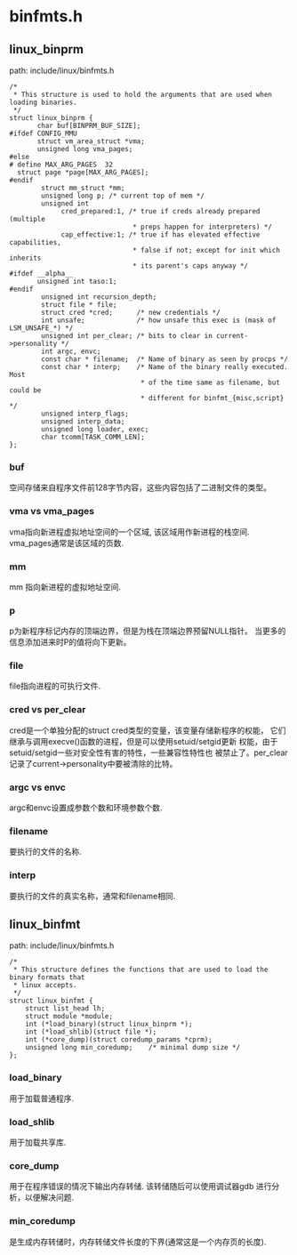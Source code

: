 binfmts.h
========================================

linux_binprm
----------------------------------------

path: include/linux/binfmts.h
```
/*
 * This structure is used to hold the arguments that are used when loading binaries.
 */
struct linux_binprm {
       char buf[BINPRM_BUF_SIZE];
#ifdef CONFIG_MMU
       struct vm_area_struct *vma;
       unsigned long vma_pages;
#else
# define MAX_ARG_PAGES  32
  struct page *page[MAX_ARG_PAGES];
#endif
        struct mm_struct *mm;
        unsigned long p; /* current top of mem */
        unsigned int
             cred_prepared:1, /* true if creds already prepared (multiple
                               * preps happen for interpreters) */
             cap_effective:1; /* true if has elevated effective capabilities,
                               * false if not; except for init which inherits
                               * its parent's caps anyway */
#ifdef __alpha__
       unsigned int taso:1;
#endif
        unsigned int recursion_depth;
        struct file * file;
        struct cred *cred;      /* new credentials */
        int unsafe;             /* how unsafe this exec is (mask of LSM_UNSAFE_*) */
        unsigned int per_clear; /* bits to clear in current->personality */
        int argc, envc;
        const char * filename;  /* Name of binary as seen by procps */
        const char * interp;    /* Name of the binary really executed. Most
                                 * of the time same as filename, but could be
                                 * different for binfmt_{misc,script} */
        unsigned interp_flags;
        unsigned interp_data;
        unsigned long loader, exec;
        char tcomm[TASK_COMM_LEN];
};
```

### buf

空间存储来自程序文件前128字节内容，这些内容包括了二进制文件的类型。

### vma vs vma_pages

vma指向新进程虚拟地址空间的一个区域, 该区域用作新进程的栈空间.
vma_pages通常是该区域的页数.

### mm

mm 指向新进程的虚拟地址空间.

### p

p为新程序标记内存的顶端边界，但是为栈在顶端边界预留NULL指针。
当更多的信息添加进来时P的值将向下更新。

### file

file指向进程的可执行文件.

### cred vs per_clear

cred是一个单独分配的struct cred类型的变量，该变量存储新程序的权能，
它们继承与调用execve()函数的进程，但是可以使用setuid/setgid更新
权能，由于setuid/setgid一些对安全性有害的特性，一些兼容性特性也
被禁止了。per_clear记录了current->personality中要被清除的比特。

### argc vs envc

argc和envc设置成参数个数和环境参数个数.

### filename

要执行的文件的名称.

### interp

要执行的文件的真实名称，通常和filename相同.

linux_binfmt
----------------------------------------

path: include/linux/binfmts.h
```
/*
 * This structure defines the functions that are used to load the binary formats that
 * linux accepts.
 */
struct linux_binfmt {
    struct list_head lh;
    struct module *module;
    int (*load_binary)(struct linux_binprm *);
    int (*load_shlib)(struct file *);
    int (*core_dump)(struct coredump_params *cprm);
    unsigned long min_coredump;    /* minimal dump size */
};
```

### load_binary

用于加载普通程序.

### load_shlib

用于加载共享库.

### core_dump

用于在程序错误的情况下输出内存转储. 该转储随后可以使用调试器gdb
进行分析，以便解决问题.

### min_coredump

是生成内存转储时，内存转储文件长度的下界(通常这是一个内存页的长度).
